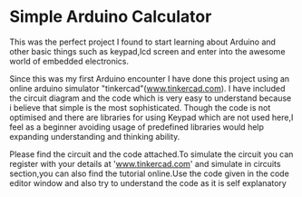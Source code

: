 # Simple Arduino Calculator
This was the perfect project I found to start learning about Arduino and other basic things such as keypad,lcd screen and enter into the awesome world of embedded electronics.

Since this was my first Arduino encounter I have done this project using an online arduino simulator "tinkercad"(www.tinkercad.com).
I have included the circuit diagram and the code which is very easy to understand because i believe that simple is the most sophisticated.
Though the code is not optimised and there are libraries for using Keypad which are not used here,I feel as a beginner avoiding usage of predefined libraries would help expanding understanding and thinking ability.

Please find the circuit and the code attached.To simulate the circuit you can register with your details at 'www.tinkercad.com' and simulate in circuits section,you can also find the tutorial online.Use the code given in the code editor window and also try to understand the code as it is self explanatory
